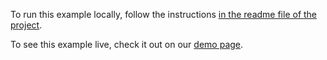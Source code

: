 To run this example locally, follow the instructions [in the readme file of the project](https://github.com/acidb/mobiscroll-demos-vue-ts?tab=readme-ov-file#mobiscroll-vue-ts-demos). 

To see this example live, check it out on our [demo page](https://demo.mobiscroll.com/vue/scheduler/localization#).